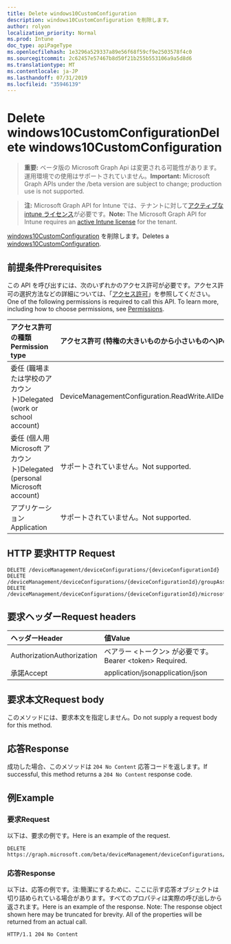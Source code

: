 ```yaml
---
title: Delete windows10CustomConfiguration
description: windows10CustomConfiguration を削除します。
author: rolyon
localization_priority: Normal
ms.prod: Intune
doc_type: apiPageType
ms.openlocfilehash: 1e3296a529337a89e56f68f59cf9e2503578f4c0
ms.sourcegitcommit: 2c62457e57467b8d50f21b255b553106a9a5d8d6
ms.translationtype: MT
ms.contentlocale: ja-JP
ms.lasthandoff: 07/31/2019
ms.locfileid: "35946139"
---
```

# <a name="delete-windows10customconfiguration"></a><span data-ttu-id="932f0-103">Delete windows10CustomConfiguration</span><span class="sxs-lookup"><span data-stu-id="932f0-103">Delete windows10CustomConfiguration</span></span>

> <span data-ttu-id="932f0-104">**重要:** ベータ版の Microsoft Graph Api は変更される可能性があります。運用環境での使用はサポートされていません。</span><span class="sxs-lookup"><span data-stu-id="932f0-104">**Important:** Microsoft Graph APIs under the /beta version are subject to change; production use is not supported.</span></span>

> <span data-ttu-id="932f0-105">**注:** Microsoft Graph API for Intune では、テナントに対して[アクティブな intune ライセンス](https://go.microsoft.com/fwlink/?linkid=839381)が必要です。</span><span class="sxs-lookup"><span data-stu-id="932f0-105">**Note:** The Microsoft Graph API for Intune requires an [active Intune license](https://go.microsoft.com/fwlink/?linkid=839381) for the tenant.</span></span>

<span data-ttu-id="932f0-106">[windows10CustomConfiguration](../resources/intune-deviceconfig-windows10customconfiguration.md) を削除します。</span><span class="sxs-lookup"><span data-stu-id="932f0-106">Deletes a [windows10CustomConfiguration](../resources/intune-deviceconfig-windows10customconfiguration.md).</span></span>

## <a name="prerequisites"></a><span data-ttu-id="932f0-107">前提条件</span><span class="sxs-lookup"><span data-stu-id="932f0-107">Prerequisites</span></span>
<span data-ttu-id="932f0-p101">この API を呼び出すには、次のいずれかのアクセス許可が必要です。アクセス許可の選択方法などの詳細については、「[アクセス許可](/graph/permissions-reference)」を参照してください。</span><span class="sxs-lookup"><span data-stu-id="932f0-p101">One of the following permissions is required to call this API. To learn more, including how to choose permissions, see [Permissions](/graph/permissions-reference).</span></span>

|<span data-ttu-id="932f0-110">アクセス許可の種類</span><span class="sxs-lookup"><span data-stu-id="932f0-110">Permission type</span></span>|<span data-ttu-id="932f0-111">アクセス許可 (特権の大きいものから小さいものへ)</span><span class="sxs-lookup"><span data-stu-id="932f0-111">Permissions (from most to least privileged)</span></span>|
|:---|:---|
|<span data-ttu-id="932f0-112">委任 (職場または学校のアカウント)</span><span class="sxs-lookup"><span data-stu-id="932f0-112">Delegated (work or school account)</span></span>|<span data-ttu-id="932f0-113">DeviceManagementConfiguration.ReadWrite.All</span><span class="sxs-lookup"><span data-stu-id="932f0-113">DeviceManagementConfiguration.ReadWrite.All</span></span>|
|<span data-ttu-id="932f0-114">委任 (個人用 Microsoft アカウント)</span><span class="sxs-lookup"><span data-stu-id="932f0-114">Delegated (personal Microsoft account)</span></span>|<span data-ttu-id="932f0-115">サポートされていません。</span><span class="sxs-lookup"><span data-stu-id="932f0-115">Not supported.</span></span>|
|<span data-ttu-id="932f0-116">アプリケーション</span><span class="sxs-lookup"><span data-stu-id="932f0-116">Application</span></span>|<span data-ttu-id="932f0-117">サポートされていません。</span><span class="sxs-lookup"><span data-stu-id="932f0-117">Not supported.</span></span>|

## <a name="http-request"></a><span data-ttu-id="932f0-118">HTTP 要求</span><span class="sxs-lookup"><span data-stu-id="932f0-118">HTTP Request</span></span>
<!-- {
  "blockType": "ignored"
}
-->
``` http
DELETE /deviceManagement/deviceConfigurations/{deviceConfigurationId}
DELETE /deviceManagement/deviceConfigurations/{deviceConfigurationId}/groupAssignments/{deviceConfigurationGroupAssignmentId}/deviceConfiguration
DELETE /deviceManagement/deviceConfigurations/{deviceConfigurationId}/microsoft.graph.windowsDomainJoinConfiguration/networkAccessConfigurations/{deviceConfigurationId}
```

## <a name="request-headers"></a><span data-ttu-id="932f0-119">要求ヘッダー</span><span class="sxs-lookup"><span data-stu-id="932f0-119">Request headers</span></span>
|<span data-ttu-id="932f0-120">ヘッダー</span><span class="sxs-lookup"><span data-stu-id="932f0-120">Header</span></span>|<span data-ttu-id="932f0-121">値</span><span class="sxs-lookup"><span data-stu-id="932f0-121">Value</span></span>|
|:---|:---|
|<span data-ttu-id="932f0-122">Authorization</span><span class="sxs-lookup"><span data-stu-id="932f0-122">Authorization</span></span>|<span data-ttu-id="932f0-123">ベアラー &lt;トークン&gt; が必要です。</span><span class="sxs-lookup"><span data-stu-id="932f0-123">Bearer &lt;token&gt; Required.</span></span>|
|<span data-ttu-id="932f0-124">承諾</span><span class="sxs-lookup"><span data-stu-id="932f0-124">Accept</span></span>|<span data-ttu-id="932f0-125">application/json</span><span class="sxs-lookup"><span data-stu-id="932f0-125">application/json</span></span>|

## <a name="request-body"></a><span data-ttu-id="932f0-126">要求本文</span><span class="sxs-lookup"><span data-stu-id="932f0-126">Request body</span></span>
<span data-ttu-id="932f0-127">このメソッドには、要求本文を指定しません。</span><span class="sxs-lookup"><span data-stu-id="932f0-127">Do not supply a request body for this method.</span></span>

## <a name="response"></a><span data-ttu-id="932f0-128">応答</span><span class="sxs-lookup"><span data-stu-id="932f0-128">Response</span></span>
<span data-ttu-id="932f0-129">成功した場合、このメソッドは `204 No Content` 応答コードを返します。</span><span class="sxs-lookup"><span data-stu-id="932f0-129">If successful, this method returns a `204 No Content` response code.</span></span>

## <a name="example"></a><span data-ttu-id="932f0-130">例</span><span class="sxs-lookup"><span data-stu-id="932f0-130">Example</span></span>

### <a name="request"></a><span data-ttu-id="932f0-131">要求</span><span class="sxs-lookup"><span data-stu-id="932f0-131">Request</span></span>
<span data-ttu-id="932f0-132">以下は、要求の例です。</span><span class="sxs-lookup"><span data-stu-id="932f0-132">Here is an example of the request.</span></span>
``` http
DELETE https://graph.microsoft.com/beta/deviceManagement/deviceConfigurations/{deviceConfigurationId}
```

### <a name="response"></a><span data-ttu-id="932f0-133">応答</span><span class="sxs-lookup"><span data-stu-id="932f0-133">Response</span></span>
<span data-ttu-id="932f0-p102">以下は、応答の例です。注:簡潔にするために、ここに示す応答オブジェクトは切り詰められている場合があります。すべてのプロパティは実際の呼び出しから返されます。</span><span class="sxs-lookup"><span data-stu-id="932f0-p102">Here is an example of the response. Note: The response object shown here may be truncated for brevity. All of the properties will be returned from an actual call.</span></span>
``` http
HTTP/1.1 204 No Content
```





